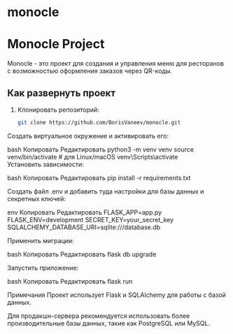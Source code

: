 # monocle
# Monocle Project

Monocle - это проект для создания и управления меню для ресторанов с возможностью оформления заказов через QR-коды.

## Как развернуть проект

1. Клонировать репозиторий:
   ```bash
   git clone https://github.com/BorisVaneev/monocle.git

Создать виртуальное окружение и активировать его:

bash
Копировать
Редактировать
python3 -m venv venv
source venv/bin/activate  # для Linux/macOS
venv\Scripts\activate   
Установить зависимости:

bash
Копировать
Редактировать
pip install -r requirements.txt

Создать файл .env и добавить туда настройки для базы данных и секретных ключей:

env
Копировать
Редактировать
FLASK_APP=app.py
FLASK_ENV=development
SECRET_KEY=your_secret_key
SQLALCHEMY_DATABASE_URI=sqlite:///database.db

Применить миграции:

bash
Копировать
Редактировать
flask db upgrade

Запустить приложение:

bash
Копировать
Редактировать
flask run

Примечания
Проект использует Flask и SQLAlchemy для работы с базой данных.

Для продакшн-сервера рекомендуется использовать более производительные базы данных, такие как PostgreSQL или MySQL.
